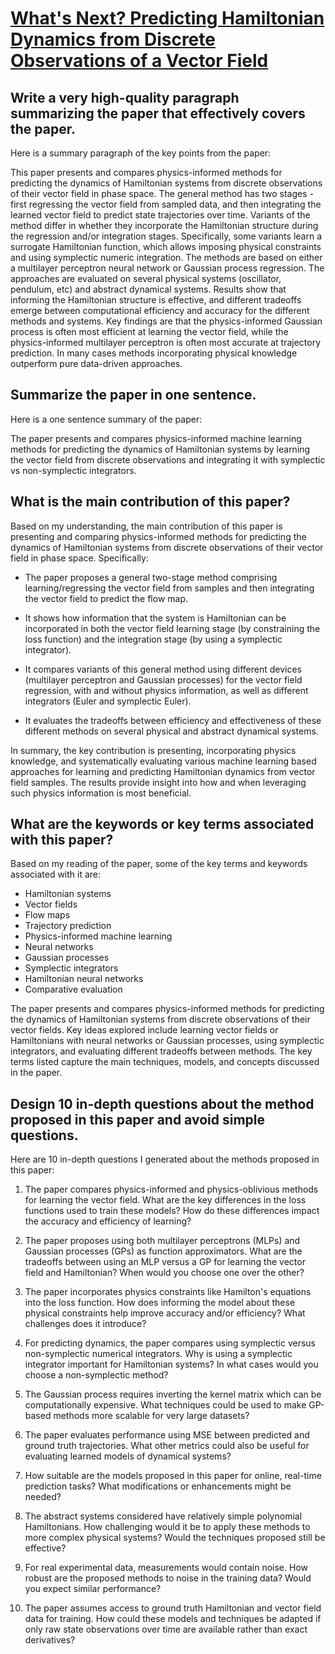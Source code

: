 # [What's Next? Predicting Hamiltonian Dynamics from Discrete Observations   of a Vector Field](https://arxiv.org/abs/2312.08944)

## Write a very high-quality paragraph summarizing the paper that effectively covers the paper.

 Here is a summary paragraph of the key points from the paper:

This paper presents and compares physics-informed methods for predicting the dynamics of Hamiltonian systems from discrete observations of their vector field in phase space. The general method has two stages - first regressing the vector field from sampled data, and then integrating the learned vector field to predict state trajectories over time. Variants of the method differ in whether they incorporate the Hamiltonian structure during the regression and/or integration stages. Specifically, some variants learn a surrogate Hamiltonian function, which allows imposing physical constraints and using symplectic numeric integration. The methods are based on either a multilayer perceptron neural network or Gaussian process regression. The approaches are evaluated on several physical systems (oscillator, pendulum, etc) and abstract dynamical systems. Results show that informing the Hamiltonian structure is effective, and different tradeoffs emerge between computational efficiency and accuracy for the different methods and systems. Key findings are that the physics-informed Gaussian process is often most efficient at learning the vector field, while the physics-informed multilayer perceptron is often most accurate at trajectory prediction. In many cases methods incorporating physical knowledge outperform pure data-driven approaches.


## Summarize the paper in one sentence.

 Here is a one sentence summary of the paper:

The paper presents and compares physics-informed machine learning methods for predicting the dynamics of Hamiltonian systems by learning the vector field from discrete observations and integrating it with symplectic vs non-symplectic integrators.


## What is the main contribution of this paper?

 Based on my understanding, the main contribution of this paper is presenting and comparing physics-informed methods for predicting the dynamics of Hamiltonian systems from discrete observations of their vector field in phase space. Specifically:

- The paper proposes a general two-stage method comprising learning/regressing the vector field from samples and then integrating the vector field to predict the flow map. 

- It shows how information that the system is Hamiltonian can be incorporated in both the vector field learning stage (by constraining the loss function) and the integration stage (by using a symplectic integrator).

- It compares variants of this general method using different devices (multilayer perceptron and Gaussian processes) for the vector field regression, with and without physics information, as well as different integrators (Euler and symplectic Euler).

- It evaluates the tradeoffs between efficiency and effectiveness of these different methods on several physical and abstract dynamical systems. 

In summary, the key contribution is presenting, incorporating physics knowledge, and systematically evaluating various machine learning based approaches for learning and predicting Hamiltonian dynamics from vector field samples. The results provide insight into how and when leveraging such physics information is most beneficial.


## What are the keywords or key terms associated with this paper?

 Based on my reading of the paper, some of the key terms and keywords associated with it are:

- Hamiltonian systems
- Vector fields
- Flow maps
- Trajectory prediction
- Physics-informed machine learning
- Neural networks
- Gaussian processes
- Symplectic integrators
- Hamiltonian neural networks
- Comparative evaluation

The paper presents and compares physics-informed methods for predicting the dynamics of Hamiltonian systems from discrete observations of their vector fields. Key ideas explored include learning vector fields or Hamiltonians with neural networks or Gaussian processes, using symplectic integrators, and evaluating different tradeoffs between methods. The key terms listed capture the main techniques, models, and concepts discussed in the paper.


## Design 10 in-depth questions about the method proposed in this paper and avoid simple questions.

 Here are 10 in-depth questions I generated about the methods proposed in this paper:

1. The paper compares physics-informed and physics-oblivious methods for learning the vector field. What are the key differences in the loss functions used to train these models? How do these differences impact the accuracy and efficiency of learning?

2. The paper proposes using both multilayer perceptrons (MLPs) and Gaussian processes (GPs) as function approximators. What are the tradeoffs between using an MLP versus a GP for learning the vector field and Hamiltonian? When would you choose one over the other?

3. The paper incorporates physics constraints like Hamilton's equations into the loss function. How does informing the model about these physical constraints help improve accuracy and/or efficiency? What challenges does it introduce?

4. For predicting dynamics, the paper compares using symplectic versus non-symplectic numerical integrators. Why is using a symplectic integrator important for Hamiltonian systems? In what cases would you choose a non-symplectic method?

5. The Gaussian process requires inverting the kernel matrix which can be computationally expensive. What techniques could be used to make GP-based methods more scalable for very large datasets?

6. The paper evaluates performance using MSE between predicted and ground truth trajectories. What other metrics could also be useful for evaluating learned models of dynamical systems?

7. How suitable are the models proposed in this paper for online, real-time prediction tasks? What modifications or enhancements might be needed?

8. The abstract systems considered have relatively simple polynomial Hamiltonians. How challenging would it be to apply these methods to more complex physical systems? Would the techniques proposed still be effective?

9. For real experimental data, measurements would contain noise. How robust are the proposed methods to noise in the training data? Would you expect similar performance?

10. The paper assumes access to ground truth Hamiltonian and vector field data for training. How could these models and techniques be adapted if only raw state observations over time are available rather than exact derivatives?

